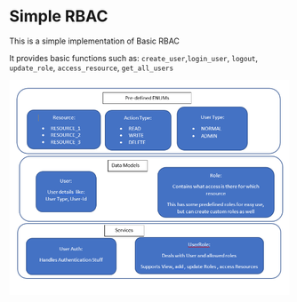 # Simple RBAC
This is a simple implementation of Basic RBAC

It provides basic functions such as:
 `create_user`,`login_user`, `logout`, `update_role`,
`access_resource`, `get_all_users`


![High Level Diagram](/docs/Archi.PNG?raw=true)
